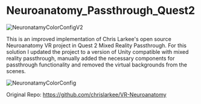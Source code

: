 # Neuroanatomy_Passthrough_Quest2

![NeuronatamyColorConfigV2](https://user-images.githubusercontent.com/49875750/162330199-8c3af45e-eb28-47cf-93f8-147ce8e5dad9.gif)

 This is an improved implementation of Chris Larkee's open source Neuroanatomy VR project in Quest 2 Mixed Reality Passthrough. For this solution I updated the project to a version of Unity compatible with mixed reality passthrough, manually added the necessary components for passthrough functionality and removed the virtual backgrounds from the scenes. 
 
 
 ![NeuronatamyColorConfig](https://user-images.githubusercontent.com/49875750/162329510-e38b6e12-0ab6-4687-9278-a711baaec1c4.gif)
 
 
 Original Repo: https://github.com/chrislarkee/VR-Neuroanatomy
 
 
